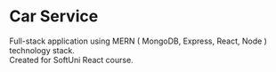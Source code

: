# Car Service  
Full-stack application using MERN ( MongoDB, Express, React, Node ) technology stack.  
Created for SoftUni React course.
  